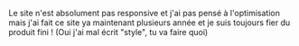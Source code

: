 Le site n'est absolument pas responsive et j'ai pas pensé à l'optimisation mais j'ai fait ce site ya maintenant plusieurs année et je suis toujours fier du produit fini !
(Oui j'ai mal écrit "style", tu va faire quoi)
